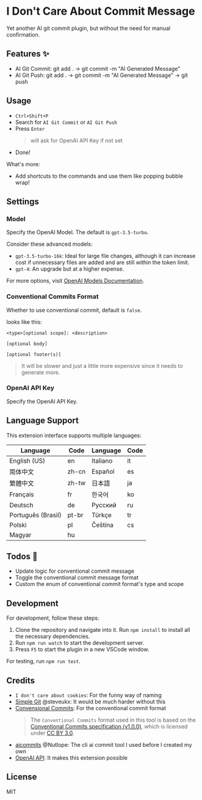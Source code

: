 # I Don't Care About Commit Message

Yet another AI git commit plugin, but without the need for manual confirmation.

## Features ✨

- AI Git Commit: git add . -> git commit -m "AI Generated Message"
- AI Git Push: git add . -> git commit -m "AI Generated Message" -> git push

## Usage

- `Ctrl+Shift+P`
- Search for `AI Git Commit` or `AI Git Push`
- Press `Enter`
  > will ask for OpenAI API Key if not set
- Done!

What's more:

- Add shortcuts to the commands and use them like popping bubble wrap!

## Settings

### Model

Specify the OpenAI Model. The default is `gpt-3.5-turbo`.

Consider these advanced models:

- `gpt-3.5-turbo-16k`: Ideal for large file changes, although it can increase cost if unnecessary files are added and are still within the token limit.
- `gpt-4`: An upgrade but at a higher expense.

For more options, visit [OpenAI Models Documentation](https://platform.openai.com/docs/models).

### Conventional Commits Format

Whether to use conventional commit, default is `false`.

looks like this:

```plaintext
<type>[optional scope]: <description>

[optional body]

[optional footer(s)]
```

> It will be slower and just a little more expensive since it needs to generate more.

### OpenAI API Key

Specify the OpenAI API Key.

## Language Support

This extension interface supports multiple languages:

| Language            | Code   | Language            | Code   |
| ------------------- | ------ | ------------------- | ------ |
| English (US)        | en     | Italiano            | it     |
| 简体中文             | zh-cn  | Español             | es     |
| 繁體中文             | zh-tw  | 日本語               | ja     |
| Français            | fr     | 한국어               | ko     |
| Deutsch             | de     | Русский             | ru     |
| Português (Brasil)  | pt-br  | Türkçe              | tr     |
| Polski              | pl     | Čeština             | cs     |
| Magyar              | hu     |                     |        |

## Todos 🎏

- Update logic for conventional commit message
- Toggle the conventional commit message format
- Custom the enum of conventional commit format's type and scope

## Development

For development, follow these steps:

1. Clone the repository and navigate into it.
Run `npm install` to install all the necessary dependencies.
2. Run `npm run watch` to start the development server.
3. Press `F5` to start the plugin in a new VSCode window.

For testing, run `npm run test`.

## Credits

- `I don't care about cookies`: For the funny way of naming
- [Simple Git](https://github.com/steveukx/git-js) @steveukx: It would be much harder without this
- [Convensional Commits](https://www.conventionalcommits.org/en/v1.0.0/): For the conventional commit format
  > The `Conventional Commits` format used in this tool is based on the [Conventional Commits specification (v1.0.0)](https://www.conventionalcommits.org/en/v1.0.0/), which is licensed under [CC BY 3.0](https://creativecommons.org/licenses/by/3.0/).
- [aicommits](https://github.com/Nutlope/aicommits) @Nutlope: The cli ai commit tool I used before I created my own
- [OpenAI API](https://platform.openai.com/docs/api-reference/chat): It makes this extension possible

## License

MIT
